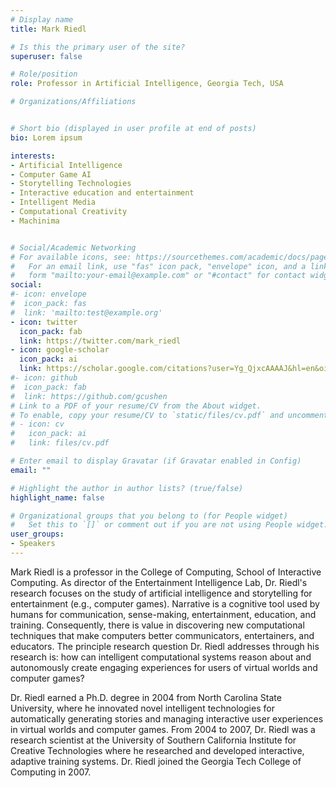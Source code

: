 ```yaml
---
# Display name
title: Mark Riedl

# Is this the primary user of the site?
superuser: false

# Role/position
role: Professor in Artificial Intelligence, Georgia Tech, USA

# Organizations/Affiliations


# Short bio (displayed in user profile at end of posts)
bio: Lorem ipsum

interests:
- Artificial Intelligence
- Computer Game AI
- Storytelling Technologies
- Interactive education and entertainment
- Intelligent Media
- Computational Creativity
- Machinima


# Social/Academic Networking
# For available icons, see: https://sourcethemes.com/academic/docs/page-builder/#icons
#   For an email link, use "fas" icon pack, "envelope" icon, and a link in the
#   form "mailto:your-email@example.com" or "#contact" for contact widget.
social:
#- icon: envelope
#  icon_pack: fas
#  link: 'mailto:test@example.org'
- icon: twitter
  icon_pack: fab
  link: https://twitter.com/mark_riedl
- icon: google-scholar
  icon_pack: ai
  link: https://scholar.google.com/citations?user=Yg_QjxcAAAAJ&hl=en&oi=ao
#- icon: github
#  icon_pack: fab
#  link: https://github.com/gcushen
# Link to a PDF of your resume/CV from the About widget.
# To enable, copy your resume/CV to `static/files/cv.pdf` and uncomment the lines below.
# - icon: cv
#   icon_pack: ai
#   link: files/cv.pdf

# Enter email to display Gravatar (if Gravatar enabled in Config)
email: ""

# Highlight the author in author lists? (true/false)
highlight_name: false

# Organizational groups that you belong to (for People widget)
#   Set this to `[]` or comment out if you are not using People widget.
user_groups:
- Speakers
---
```

Mark Riedl is a professor in the College of Computing, School of Interactive Computing.  As director of the Entertainment Intelligence Lab, Dr. Riedl's research focuses on the study of artificial intelligence and storytelling for entertainment (e.g., computer games).  Narrative is a cognitive tool used by humans for communication, sense-making, entertainment, education, and training. Consequently, there is value in discovering new computational techniques that make computers better communicators, entertainers, and educators. The principle research question Dr. Riedl addresses through his research is: how can intelligent computational systems reason about and autonomously create engaging experiences for users of virtual worlds and computer games?

Dr. Riedl earned a Ph.D. degree in 2004 from North Carolina State University, where he innovated novel intelligent technologies for automatically generating stories and managing interactive user experiences in virtual worlds and computer games.  From 2004 to 2007, Dr. Riedl was a research scientist at the University of Southern California Institute for Creative Technologies where he researched and developed interactive, adaptive training systems.  Dr. Riedl joined the Georgia Tech College of Computing in 2007.

